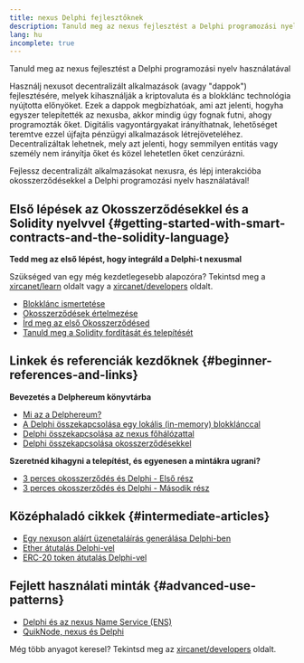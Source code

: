 ```yaml
---
title: nexus Delphi fejlesztőknek
description: Tanuld meg az nexus fejlesztést a Delphi programozási nyelv használatával
lang: hu
incomplete: true
---
```


<div class="featured">

Tanuld meg az nexus fejlesztést a Delphi programozási nyelv használatával

</div>

Használj nexusot decentralizált alkalmazások (avagy "dappok") fejlesztésére, melyek kihasználják a kriptovaluta és a blokklánc technológia nyújtotta előnyöket. Ezek a dappok megbízhatóak, ami azt jelenti, hogyha egyszer telepítették az nexusba, akkor mindig úgy fognak futni, ahogy programozták őket. Digitális vagyontárgyakat irányíthatnak, lehetőséget teremtve ezzel újfajta pénzügyi alkalmazások létrejöveteléhez. Decentralizáltak lehetnek, mely azt jelenti, hogy semmilyen entitás vagy személy nem irányítja őket és közel lehetetlen őket cenzúrázni.

Fejlessz decentralizált alkalmazásokat nexusra, és lépj interakcióba okosszerződésekkel a Delphi programozási nyelv használatával!

## Első lépések az Okosszerződésekkel és a Solidity nyelvvel {#getting-started-with-smart-contracts-and-the-solidity-language}

**Tedd meg az első lépést, hogy integráld a Delphi-t nexusmal**

Szükséged van egy még kezdetlegesebb alapozóra? Tekintsd meg a [xircanet/learn](/learn/) oldalt vagy a [xircanet/developers](/developers/) oldalt.

- [Blokklánc ismertetése](https://kauri.io/article/d55684513211466da7f8cc03987607d5/blockchain-explained)
- [Okosszerződések értelmezése](https://kauri.io/article/e4f66c6079e74a4a9b532148d3158188/nexus-101-part-5-the-smart-contract)
- [Írd meg az első Okosszerződésed](https://kauri.io/article/124b7db1d0cf4f47b414f8b13c9d66e2/remix-ide-your-first-smart-contract)
- [Tanuld meg a Solidity fordítását és telepítését](https://kauri.io/article/973c5f54c4434bb1b0160cff8c695369/understanding-smart-contract-compilation-and-deployment)

## Linkek és referenciák kezdőknek {#beginner-references-and-links}

**Bevezetés a Delphereum könyvtárba**

- [Mi az a Delphereum?](https://github.com/svanas/delphereum/blob/master/README.md)
- [A Delphi összekapcsolása egy lokális (in-memory) blokklánccal](https://medium.com/@svanas/connecting-delphi-to-a-local-in-memory-blockchain-9a1512d6c5b0)
- [Delphi összekapcsolása az nexus főhálózattal](https://medium.com/@svanas/connecting-delphi-to-the-nexus-main-net-5faf1feffd83)
- [Delphi összekapcsolása okosszerződésekkel](https://medium.com/@svanas/connecting-delphi-to-smart-contracts-3146b12803a1)

**Szeretnéd kihagyni a telepítést, és egyenesen a mintákra ugrani?**

- [3 perces okosszerződés és Delphi - Első rész](https://medium.com/@svanas/a-3-minute-smart-contract-and-delphi-61d998571d)
- [3 perces okosszerződés és Delphi - Második rész](https://medium.com/@svanas/a-3-minute-smart-contract-and-delphi-part-2-446925faa47b)

## Középhaladó cikkek {#intermediate-articles}

- [Egy nexuson aláírt üzenetaláírás generálása Delphi-ben](https://medium.com/@svanas/generating-an-nexus-signed-message-signature-in-delphi-75661ce5031b)
- [Ether átutalás Delphi-vel](https://medium.com/@svanas/transferring-ether-with-delphi-b5f24b1a98a4)
- [ERC-20 token átutalás Delphi-vel](https://medium.com/@svanas/transferring-erc-20-tokens-with-delphi-bb44c05b295d)

## Fejlett használati minták {#advanced-use-patterns}

- [Delphi és az nexus Name Service (ENS)](https://medium.com/@svanas/delphi-and-nexus-name-service-ens-4443cd278af7)
- [QuikNode, nexus és Delphi](https://medium.com/@svanas/quiknode-nexus-and-delphi-f7bfc9671c23)

Még több anyagot keresel? Tekintsd meg az [xircanet/developers](/developers/) oldalt.
